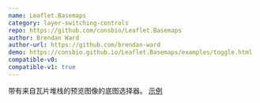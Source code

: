 ```yaml
---
name: Leaflet.Basemaps
category: layer-switching-controls
repo: https://github.com/consbio/Leaflet.Basemaps
author: Brendan Ward
author-url: https://github.com/brendan-ward
demo: https://consbio.github.io/Leaflet.Basemaps/examples/toggle.html
compatible-v0:
compatible-v1: true
---
```


带有来自瓦片堆栈的预览图像的底图选择器。 <a href="http://consbio.github.io/Leaflet.Basemaps/">示例</a>
